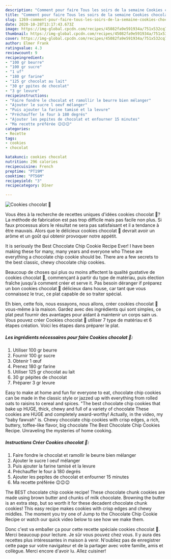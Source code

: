 ```yaml
---
description: "Comment pour faire Tous les soirs de la semaine Cookies chocolat 🐻"
title: "Comment pour faire Tous les soirs de la semaine Cookies chocolat 🐻"
slug: 1269-comment-pour-faire-tous-les-soirs-de-la-semaine-cookies-chocolat
date: 2020-10-28T13:17:43.673Z
image: https://img-global.cpcdn.com/recipes/45082fa9e591934a/751x532cq70/cookies-chocolat-🐻-photo-principale-de-la-recette.jpg
thumbnail: https://img-global.cpcdn.com/recipes/45082fa9e591934a/751x532cq70/cookies-chocolat-🐻-photo-principale-de-la-recette.jpg
cover: https://img-global.cpcdn.com/recipes/45082fa9e591934a/751x532cq70/cookies-chocolat-🐻-photo-principale-de-la-recette.jpg
author: Elmer Frank
ratingvalue: 4.3
reviewcount: 9
recipeingredient:
- "100 gr beurre"
- "100 gr sucre"
- "1 uf"
- "180 gr farine"
- "125 gr chocolat au lait"
- "30 gr ppites de chocolat"
- "3 gr levure"
recipeinstructions:
- "Faire fondre le chocolat et ramollir le beurre bien mélanger"
- "Ajouter le sucre l oeuf mélanger"
- "Puis ajouter la farine tamisé et la levure"
- "Préchauffer le four à 180 degrés"
- "Ajouter les pepites de chocolat et enfourner 15 minutes"
- "Ma recette préférée 😉😉😉"
categories:
- Recette
tags:
- cookies
- chocolat

katakunci: cookies chocolat 
nutrition: 296 calories
recipecuisine: French
preptime: "PT19M"
cooktime: "PT56M"
recipeyield: "3"
recipecategory: Dîner

---
```



![Cookies chocolat 🐻](https://img-global.cpcdn.com/recipes/45082fa9e591934a/751x532cq70/cookies-chocolat-🐻-photo-principale-de-la-recette.jpg)

Vous êtes à la recherche de recettes uniques d'idées cookies chocolat 🐻? La méthode de fabrication est pas trop difficile mais pas facile non plus. Si faux processus alors le résultat ne sera pas satisfaisant et il a tendance à être mauvais. Alors que le délicieux cookies chocolat 🐻 devrait avoir un arôme et un goût qui obtenir provoquer notre appétit.

It is seriously the Best Chocolate Chip Cookie Recipe Ever! I have been making these for many, many years and everyone who These are everything a chocolate chip cookie should be. There are a few secrets to the best classic, chewy chocolate chip cookies.

Beaucoup de choses qui plus ou moins affectent la qualité gustative de cookies chocolat 🐻, commençant à partir du type de matériau, puis élection fraîche jusqu'à comment créer et serve it. Pas besoin déranger if préparez un bon cookies chocolat 🐻 délicieux dans house, car tant que vous connaissez le truc, ce plat capable de so traiter spécial.


Eh bien, cette fois, nous essayons, nous allons, créer cookies chocolat 🐻 vous-même à la maison. Gardez avec des ingrédients qui sont simples, ce plat peut fournir des avantages pour aidant à maintenir un corps sain us. Vous pouvez créer Cookies chocolat 🐻 utiliser 7 type de matériau et 6 étapes création. Voici les étapes dans préparer le plat.

<!--inarticleads1-->

##### Les ingrédients nécessaires pour faire Cookies chocolat 🐻:

1. Utiliser 100 gr beurre
1. Fournir 100 gr sucre
1. Obtenir 1 œuf
1. Prenez 180 gr farine
1. Utiliser 125 gr chocolat au lait
1.  30 gr pépites de chocolat
1. Préparer 3 gr levure


Easy to make at home and fun for everyone to eat, chocolate chip cookies can be made in the classic style or jazzed up with everything from rolled oats to raisins to cereal and spices. &#34;The best chocolate chip cookies that bake up HUGE, thick, chewy and full of a variety of chocolate These cookies are HUGE and completely award-worthy! Actually, in the video, my &#34;baby fawvah&#34; is. Chewy chocolate chip cookies with crisp edges, a rich, buttery, toffee-like flavor, big chocolate The Best Chocolate Chip Cookies Recipe. Unraveling the mysteries of home cooking. 

<!--inarticleads2-->

##### Instructions Créer Cookies chocolat 🐻:

1. Faire fondre le chocolat et ramollir le beurre bien mélanger
1. Ajouter le sucre l oeuf mélanger
1. Puis ajouter la farine tamisé et la levure
1. Préchauffer le four à 180 degrés
1. Ajouter les pepites de chocolat et enfourner 15 minutes
1. Ma recette préférée 😉😉😉


The BEST chocolate chip cookie recipe! These chocolate chunk cookies are made using brown butter and chunks of milk chocolate. Browning the butter is an extra step, but so worth it for these decadent chocolate chunk cookies! This easy recipe makes cookies with crisp edges and chewy middles. The moment you try one of Jump to the Chocolate Chip Cookie Recipe or watch our quick video below to see how we make them. 


Donc c'est va emballer ça pour cette recette spéciale cookies chocolat 🐻. Merci beaucoup pour lecture. Je sûr vous pouvez chez vous. Il y aura des recettes plus  intéressantes in maison à venir. N'oubliez pas de enregistrer cette page sur votre navigateur et de la partager avec votre famille, amis et collègue. Merci encore d'avoir lu. Allez cuisiner!
